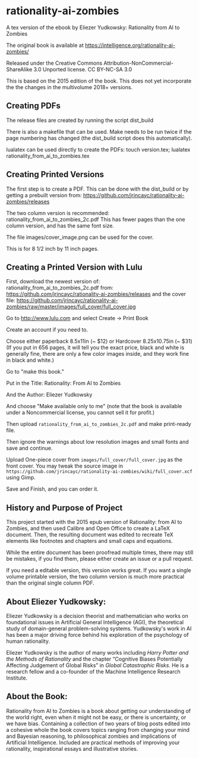# rationality-ai-zombies

A tex version of the ebook by Eliezer Yudkowsky: Rationality from AI to Zombies

The original book is available at
https://intelligence.org/rationality-ai-zombies/

Released under the Creative Commons Attribution-NonCommercial-ShareAlike 3.0 Unported license.
CC BY-NC-SA 3.0

This is based on the 2015 edition of the book.  This does not yet
incorporate the the changes in the multivolume 2018+ versions.

## Creating PDFs

The release files are created by running the script dist_build

There is also a makefile that can be used. Make needs to be run twice
if the page numbering has changed (the dist_build script does this
automatically).

lualatex can be used directly to create the PDFs:
touch version.tex; lualatex rationality_from_ai_to_zombies.tex

## Creating Printed Versions

The first step is to create a PDF. This can be done with the dist_build or
by getting a prebuilt version from:
https://github.com/jrincayc/rationality-ai-zombies/releases

The two column version is recommended: rationality_from_ai_to_zombies_2c.pdf
This has fewer pages than the one column version, and has the same font size.

The file images/cover_image.png can be used for the cover.

This is for 8 1/2 inch by 11 inch pages.

## Creating a Printed Version with Lulu

First, download the newest version of: rationality_from_ai_to_zombies_2c.pdf
from:
https://github.com/jrincayc/rationality-ai-zombies/releases
and the cover file:
https://github.com/jrincayc/rationality-ai-zombies/raw/master/images/full_cover/full_cover.jpg

Go to http://www.lulu.com and select Create -> Print Book

Create an account if you need to.

Choose either paperback 8.5x11in (~ $12) or Hardcover 8.25x10.75in (~ $31)
(If you put in 656 pages, it will tell you the exact price,
black and white is generally fine, there are only a few color images
inside, and they work fine in black and white.)

Go to "make this book."

Put in the Title:
Rationality: From AI to Zombies

And the Author:
Eliezer Yudkowsky

And choose "Make available only to me" (note that the book is available under a
Noncommercial license, you cannot sell it for profit.)

Then upload `rationality_from_ai_to_zombies_2c.pdf` and make print-ready file.

Then ignore the warnings about low resolution images and small fonts and
save and continue.

Upload One-piece cover from `images/full_cover/full_cover.jpg` as the front
cover. You may tweak the source image in
`https://github.com/jrincayc/rationality-ai-zombies/wiki/full_cover.xcf`
using Gimp.

Save and Finish, and you can order it.

## History and Purpose of Project

This project started with the 2015 epub version of Rationality: from
AI to Zombies, and then used Calibre and Open Office to create a LaTeX
document.  Then, the resulting document was edited to recreate TeX
elements like footnotes and chapters and small caps and equations.

While the entire document has been proofread multiple times, there may still
be mistakes, if you find them, please either create an issue or a pull
request.

If you need a editable version, this version works great.  If you want
a single volume printable version, the two column version is much more
practical than the original single column PDF.

## About Eliezer Yudkowsky:

Eliezer Yudkowsky is a decision theorist and mathematician who works
on foundational issues in Artificial General Intelligence (AGI), the
theoretical study of domain-general problem-solving
systems. Yudkowsky's work in AI has been a major driving force behind
his exploration of the psychology of human rationality.

Eliezer Yudkowsky is the author of many works including *Harry Potter
and the Methods of Rationality* and the chapter “Cognitive Biases
Potentially Affecting Judgement of Global Risks” in *Global
Catastrophic Risks*. He is a research fellow and a co-founder of the
Machine Intelligence Research Institute.

## About the Book:

Rationality from AI to Zombies is a book about getting our
understanding of the world right, even when it might not be easy, or
there is uncertainty, or we have bias. Containing a collection of two
years of blog posts edited into a cohesive whole the book covers
topics ranging from changing your mind and Bayesian reasoning, to
philosophical zombies and implications of Artificial
Intelligence. Included are practical methods of improving your
rationality, inspirational essays and illustrative stories.
